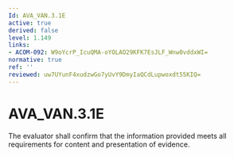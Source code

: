 ```yaml
---
Id: AVA_VAN.3.1E
active: true
derived: false
level: 1.149
links:
- ACOM-092: W9oYcrP_IcuQMA-oYOLAO29KFK7EsJLF_Wnw0vddxWI=
normative: true
ref: ''
reviewed: uw7UYunF4xudzwGo7yUvY9DmyIaQCdLupwoxdt55KIQ=
---
```


# AVA_VAN.3.1E

The evaluator shall confirm that the information provided meets all requirements for content and presentation of evidence.